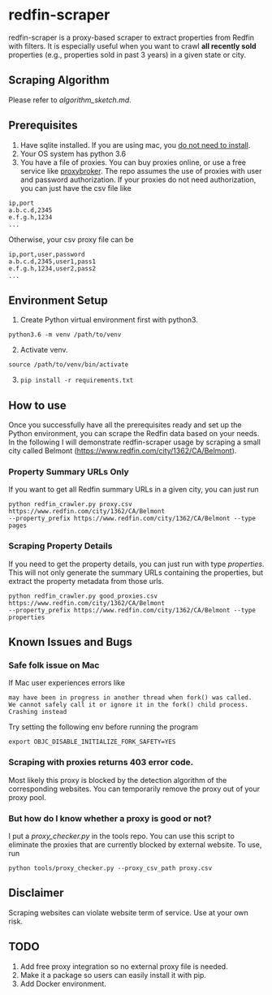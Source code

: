 # redfin-scraper
redfin-scraper is a proxy-based scraper to extract properties from Redfin with filters. 
It is especially useful when you want to crawl **all recently sold** properties 
(e.g., properties sold in past 3 years) in a given state or city.

## Scraping Algorithm
Please refer to *algorithm_sketch.md*.

## Prerequisites

1. Have sqlite installed. If you are using mac, you 
[do not need to install](https://tableplus.io/blog/2018/08/download-install-sqlite-for-mac-osx-in-5-minutes.html).
2. Your OS system has python 3.6
3. You have a file of proxies. You can buy proxies online, or use a free service like 
[proxybroker](http://proxybroker.readthedocs.io/en/latest/). 
The repo assumes the use of proxies with user and password authorization.
If your proxies do not need authorization, you can just have the csv file like
```
ip,port
a.b.c.d,2345
e.f.g.h,1234
...
```
Otherwise, your csv proxy file can be
```
ip,port,user,password
a.b.c.d,2345,user1,pass1
e.f.g.h,1234,user2,pass2
...
```

## Environment Setup

1. Create Python virtual environment first with python3.
```shell
python3.6 -m venv /path/to/venv
```
2. Activate venv.
```shell
source /path/to/venv/bin/activate
```
3. ``pip install -r requirements.txt``

## How to use
Once you successfully have all the prerequisites ready and set up the Python environment, you can scrape
the Redfin data based on your needs. In the following I will demonstrate redfin-scraper usage by scraping
a small city called Belmont (https://www.redfin.com/city/1362/CA/Belmont).

### Property Summary URLs Only
If you want to get all Redfin summary URLs in a given city, you can just run

```shell
python redfin_crawler.py proxy.csv https://www.redfin.com/city/1362/CA/Belmont
--property_prefix https://www.redfin.com/city/1362/CA/Belmont --type pages
```

### Scraping Property Details
If you need to get the property details, you can just run with type *properties*. This
will not only generate the summary URLs containing the properties, but extract the property metadata
from those urls.

```shell
python redfin_crawler.py good_proxies.csv https://www.redfin.com/city/1362/CA/Belmont
--property_prefix https://www.redfin.com/city/1362/CA/Belmont --type properties
```

## Known Issues and Bugs

### Safe folk issue on Mac
If Mac user experiences errors like

```
may have been in progress in another thread when fork() was called.
We cannot safely call it or ignore it in the fork() child process. Crashing instead
```
Try setting the following env before running the program
```shell
export OBJC_DISABLE_INITIALIZE_FORK_SAFETY=YES
```

### Scraping with proxies returns 403 error code.
Most likely this proxy is blocked by the detection algorithm of the corresponding websites. You can temporarily remove
the proxy out of your proxy pool.

### But how do I know whether a proxy is good or not?
I put a *proxy_checker.py* in the tools repo. 
You can use this script to eliminate the proxies that are currently blocked by external website. To use, run 

```shell
python tools/proxy_checker.py --proxy_csv_path proxy.csv
```

## Disclaimer
Scraping websites can violate website term of service. Use at your own risk.

## TODO
1. Add free proxy integration so no external proxy file is needed.
2. Make it a package so users can easily install it with pip.
3. Add Docker environment.